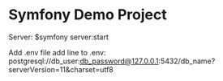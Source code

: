 # Symfony Demo Project

Server:
$symfony server:start

Add .env file
add line to .env: postgresql://db_user:db_password@127.0.0.1:5432/db_name?serverVersion=11&charset=utf8
